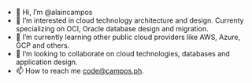 - 👋 Hi, I’m @alaincampos
- 👀 I’m interested in cloud technology architecture and design.  Currenty specializing on OCI, Oracle database design and migration.
- 🌱 I’m currently learning other public cloud providers like AWS, Azure, GCP and others.
- 💞️ I’m looking to collaborate on cloud technologies, databases and application design.
- 📫 How to reach me code@campos.ph.

<!---
alaincampos/alaincampos is a ✨ special ✨ repository because its `README.md` (this file) appears on your GitHub profile.
You can click the Preview link to take a look at your changes.
--->
